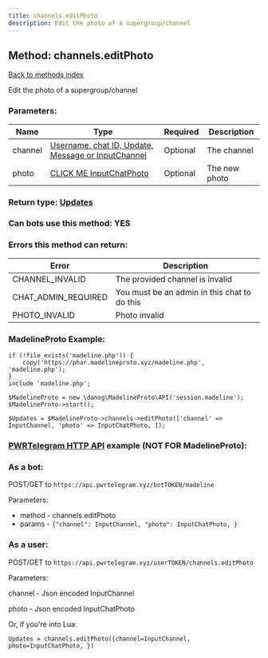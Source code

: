 ```yaml
---
title: channels.editPhoto
description: Edit the photo of a supergroup/channel
---
```

## Method: channels.editPhoto  
[Back to methods index](index.md)


Edit the photo of a supergroup/channel

### Parameters:

| Name     |    Type       | Required | Description |
|----------|---------------|----------|-------------|
|channel|[Username, chat ID, Update, Message or InputChannel](../types/InputChannel.md) | Optional|The channel|
|photo|[CLICK ME InputChatPhoto](../types/InputChatPhoto.md) | Optional|The new photo|


### Return type: [Updates](../types/Updates.md)

### Can bots use this method: **YES**


### Errors this method can return:

| Error    | Description   |
|----------|---------------|
|CHANNEL_INVALID|The provided channel is invalid|
|CHAT_ADMIN_REQUIRED|You must be an admin in this chat to do this|
|PHOTO_INVALID|Photo invalid|


### MadelineProto Example:


```
if (!file_exists('madeline.php')) {
    copy('https://phar.madelineproto.xyz/madeline.php', 'madeline.php');
}
include 'madeline.php';

$MadelineProto = new \danog\MadelineProto\API('session.madeline');
$MadelineProto->start();

$Updates = $MadelineProto->channels->editPhoto(['channel' => InputChannel, 'photo' => InputChatPhoto, ]);
```

### [PWRTelegram HTTP API](https://pwrtelegram.xyz) example (NOT FOR MadelineProto):

### As a bot:

POST/GET to `https://api.pwrtelegram.xyz/botTOKEN/madeline`

Parameters:

* method - channels.editPhoto
* params - `{"channel": InputChannel, "photo": InputChatPhoto, }`



### As a user:

POST/GET to `https://api.pwrtelegram.xyz/userTOKEN/channels.editPhoto`

Parameters:

channel - Json encoded InputChannel

photo - Json encoded InputChatPhoto




Or, if you're into Lua:

```
Updates = channels.editPhoto({channel=InputChannel, photo=InputChatPhoto, })
```

